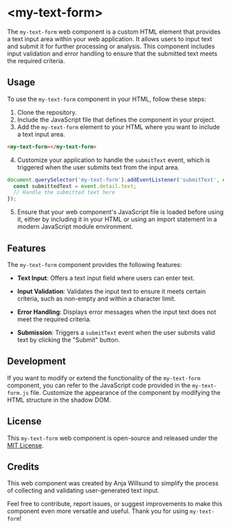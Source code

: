 # &lt;my-text-form&gt;

The `my-text-form` web component is a custom HTML element that provides a text input area within your web application. It allows users to input text and submit it for further processing or analysis. This component includes input validation and error handling to ensure that the submitted text meets the required criteria.

## Usage

To use the `my-text-form` component in your HTML, follow these steps:

1. Clone the repository.
2. Include the JavaScript file that defines the component in your project.
3. Add the `my-text-form` element to your HTML where you want to include a text input area.

```html
<my-text-form></my-text-form>
```

4. Customize your application to handle the `submitText` event, which is triggered when the user submits text from the input area.

```javascript
document.querySelector('my-text-form').addEventListener('submitText', event => {
  const submittedText = event.detail.text;
  // Handle the submitted text here
});
```

5. Ensure that your web component's JavaScript file is loaded before using it, either by including it in your HTML or using an import statement in a modern JavaScript module environment.

## Features

The `my-text-form` component provides the following features:

- **Text Input**: Offers a text input field where users can enter text.

- **Input Validation**: Validates the input text to ensure it meets certain criteria, such as non-empty and within a character limit.

- **Error Handling**: Displays error messages when the input text does not meet the required criteria.

- **Submission**: Triggers a `submitText` event when the user submits valid text by clicking the "Submit" button.

## Development

If you want to modify or extend the functionality of the `my-text-form` component, you can refer to the JavaScript code provided in the `my-text-form.js` file. Customize the appearance of the component by modifying the HTML structure in the shadow DOM.

## License

This `my-text-form` web component is open-source and released under the [MIT License](../../../../license.md).

## Credits

This web component was created by Anja Willsund to simplify the process of collecting and validating user-generated text input.

Feel free to contribute, report issues, or suggest improvements to make this component even more versatile and useful. Thank you for using `my-text-form`!